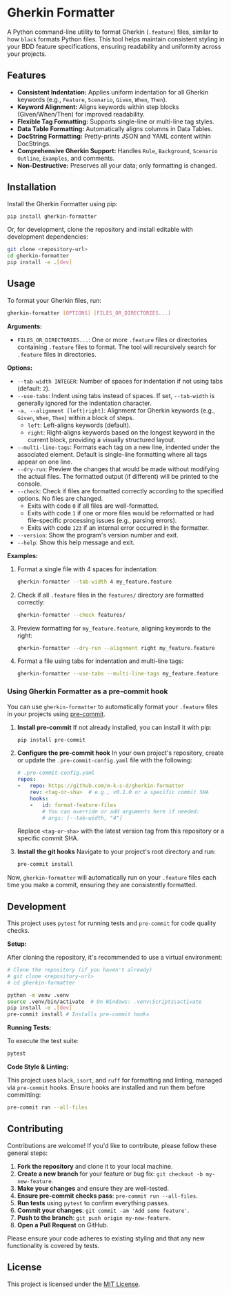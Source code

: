 # Gherkin Formatter

A Python command-line utility to format Gherkin (`.feature`) files, similar to how `black` formats Python files. This tool helps maintain consistent styling in your BDD feature specifications, ensuring readability and uniformity across your projects.

## Features

*   **Consistent Indentation:** Applies uniform indentation for all Gherkin keywords (e.g., `Feature`, `Scenario`, `Given`, `When`, `Then`).
*   **Keyword Alignment:** Aligns keywords within step blocks (Given/When/Then) for improved readability.
*   **Flexible Tag Formatting:** Supports single-line or multi-line tag styles.
*   **Data Table Formatting:** Automatically aligns columns in Data Tables.
*   **DocString Formatting:** Pretty-prints JSON and YAML content within DocStrings.
*   **Comprehensive Gherkin Support:** Handles `Rule`, `Background`, `Scenario Outline`, `Examples`, and comments.
*   **Non-Destructive:** Preserves all your data; only formatting is changed.

## Installation

Install the Gherkin Formatter using pip:

```bash
pip install gherkin-formatter
```

Or, for development, clone the repository and install editable with development dependencies:
```bash
git clone <repository-url>
cd gherkin-formatter
pip install -e .[dev]
```

## Usage

To format your Gherkin files, run:

```bash
gherkin-formatter [OPTIONS] [FILES_OR_DIRECTORIES...]
```

**Arguments:**

*   `FILES_OR_DIRECTORIES...`: One or more `.feature` files or directories containing `.feature` files to format. The tool will recursively search for `.feature` files in directories.

**Options:**

*   `--tab-width INTEGER`: Number of spaces for indentation if not using tabs (default: `2`).
*   `--use-tabs`: Indent using tabs instead of spaces. If set, `--tab-width` is generally ignored for the indentation character.
*   `-a, --alignment [left|right]`: Alignment for Gherkin keywords (e.g., `Given`, `When`, `Then`) within a block of steps.
    *   `left`: Left-aligns keywords (default).
    *   `right`: Right-aligns keywords based on the longest keyword in the current block, providing a visually structured layout.
*   `--multi-line-tags`: Formats each tag on a new line, indented under the associated element. Default is single-line formatting where all tags appear on one line.
*   `--dry-run`: Preview the changes that would be made without modifying the actual files. The formatted output (if different) will be printed to the console.
*   `--check`: Check if files are formatted correctly according to the specified options. No files are changed.
    *   Exits with code `0` if all files are well-formatted.
    *   Exits with code `1` if one or more files would be reformatted or had file-specific processing issues (e.g., parsing errors).
    *   Exits with code `123` if an internal error occurred in the formatter.
*   `--version`: Show the program's version number and exit.
*   `--help`: Show this help message and exit.

**Examples:**

1.  Format a single file with 4 spaces for indentation:
    ```bash
    gherkin-formatter --tab-width 4 my_feature.feature
    ```

2.  Check if all `.feature` files in the `features/` directory are formatted correctly:
    ```bash
    gherkin-formatter --check features/
    ```

3.  Preview formatting for `my_feature.feature`, aligning keywords to the right:
    ```bash
    gherkin-formatter --dry-run --alignment right my_feature.feature
    ```

4.  Format a file using tabs for indentation and multi-line tags:
    ```bash
    gherkin-formatter --use-tabs --multi-line-tags my_feature.feature
    ```

### Using Gherkin Formatter as a pre-commit hook

You can use `gherkin-formatter` to automatically format your `.feature` files in your projects using [pre-commit](https://pre-commit.com/).

1. **Install pre-commit**
   If not already installed, you can install it with pip:
   ```bash
   pip install pre-commit
   ```

2. **Configure the pre-commit hook**
   In your own project's repository, create or update the `.pre-commit-config.yaml` file with the following:

   ```yaml
   # .pre-commit-config.yaml
   repos:
   -   repo: https://github.com/m-k-s-d/gherkin-formatter
       rev: <tag-or-sha>  # e.g., v0.1.0 or a specific commit SHA
       hooks:
       -   id: format-feature-files
           # You can override or add arguments here if needed:
           # args: [--tab-width, "4"]
   ```
   Replace `<tag-or-sha>` with the latest version tag from this repository or a specific commit SHA.

3. **Install the git hooks**
   Navigate to your project's root directory and run:
   ```bash
   pre-commit install
   ```

Now, `gherkin-formatter` will automatically run on your `.feature` files each time you make a commit, ensuring they are consistently formatted.


## Development

This project uses `pytest` for running tests and `pre-commit` for code quality checks.

**Setup:**

After cloning the repository, it's recommended to use a virtual environment:

```bash
# Clone the repository (if you haven't already)
# git clone <repository-url>
# cd gherkin-formatter

python -m venv .venv
source .venv/bin/activate  # On Windows: .venv\Scripts\activate
pip install -e .[dev]
pre-commit install # Installs pre-commit hooks
```

**Running Tests:**

To execute the test suite:

```bash
pytest
```

**Code Style & Linting:**

This project uses `black`, `isort`, and `ruff` for formatting and linting, managed via `pre-commit` hooks. Ensure hooks are installed and run them before committing:

```bash
pre-commit run --all-files
```

## Contributing

Contributions are welcome! If you'd like to contribute, please follow these general steps:

1.  **Fork the repository** and clone it to your local machine.
2.  **Create a new branch** for your feature or bug fix: `git checkout -b my-new-feature`.
3.  **Make your changes** and ensure they are well-tested.
4.  **Ensure pre-commit checks pass**: `pre-commit run --all-files`.
5.  **Run tests** using `pytest` to confirm everything passes.
6.  **Commit your changes**: `git commit -am 'Add some feature'`.
7.  **Push to the branch**: `git push origin my-new-feature`.
8.  **Open a Pull Request** on GitHub.

Please ensure your code adheres to existing styling and that any new functionality is covered by tests.

## License

This project is licensed under the [MIT License](./LICENSE).

